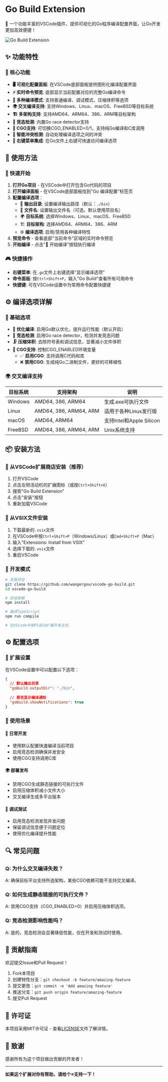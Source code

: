# Go Build Extension

🚀 一个功能丰富的VSCode插件，提供可视化的Go程序编译配置界面，让Go开发更加高效便捷！

![Go Build Extension](https://img.shields.io/badge/Go-Build%20Extension-00ADD8?style=for-the-badge&logo=go)

## ✨ 功能特性

### 🎯 核心功能
- **🖥️ 可视化配置面板**: 在VSCode底部面板提供图形化编译配置界面
- **⚡ 实时命令预览**: 底部显示当前配置对应的完整Go编译命令
- **🔧 多种编译模式**: 支持普通编译、调试模式、压缩体积等选项
- **🌍 交叉编译支持**: 支持Windows、Linux、macOS、FreeBSD等目标系统
- **🏗️ 多架构支持**: 支持AMD64、ARM64、386、ARM等目标架构
- **🏃 竞态检测**: 内置Go race detector支持
- **🔗 CGO支持**: 可切换CGO_ENABLED=0/1，支持纯Go编译和C库调用
- **🧠 智能冲突检测**: 自动处理编译选项之间的冲突
- **📱 右键菜单集成**: 在Go文件上右键可快速访问编译选项

## 📖 使用方法

### 🚀 快速开始

1. **打开Go项目** - 在VSCode中打开包含Go代码的项目
2. **打开编译面板** - 在VSCode底部面板找到"Go 编译配置"标签页
3. **配置编译选项**：
   - 📁 **输出目录**: 设置编译输出路径（默认：`./bin`）
   - 📝 **文件名**: 设置输出文件名（可选，默认使用项目名）
   - 🌍 **目标系统**: 选择Windows、Linux、macOS、FreeBSD
   - 🏗️ **目标架构**: 选择AMD64、ARM64、386、ARM
   - ⚙️ **编译选项**: 启用/禁用各种编译特性
4. **预览命令** - 查看底部"当前命令"区域的实时命令预览
5. **开始编译** - 点击"🔨 开始编译"按钮执行编译

### 🎮 快捷操作

- **右键菜单**: 在`.go`文件上右键选择"显示编译选项"
- **命令面板**: 按`Ctrl+Shift+P`，输入"Go Build"查看所有可用命令
- **快捷键**: 可在VSCode设置中为常用命令配置快捷键

## ⚙️ 编译选项详解

### 🔧 基础选项
- **🚀 优化编译**: 启用Go默认优化，提升运行性能（默认开启）
- **🏃 竞态检测**: 启用Go race detector，检测并发竞态问题
- **🗜️ 压缩体积**: 去除符号表和调试信息，显著减小文件体积
- **🔗 CGO支持**: 控制CGO_ENABLED环境变量
  - ✅ **启用CGO**: 支持调用C代码和库
  - ❌ **禁用CGO**: 生成纯Go二进制文件，更好的可移植性

### 🌍 交叉编译支持

| 目标系统 | 支持架构 | 说明 |
|---------|---------|------|
| Windows | AMD64, 386, ARM64 | 生成.exe可执行文件 |
| Linux | AMD64, 386, ARM64, ARM | 适用于各种Linux发行版 |
| macOS | AMD64, ARM64 | 支持Intel和Apple Silicon |
| FreeBSD | AMD64, 386, ARM64, ARM | Unix系统支持 |

## 📦 安装方法

### 🛒 从VSCode扩展商店安装（推荐）
1. 打开VSCode
2. 点击左侧活动栏的扩展图标（或按`Ctrl+Shift+X`）
3. 搜索"Go Build Extension"
4. 点击"安装"按钮
5. 重新加载VSCode

### 📁 从VSIX文件安装
1. 下载最新的`.vsix`文件
2. 在VSCode中按`Ctrl+Shift+P`（Windows/Linux）或`Cmd+Shift+P`（Mac）
3. 输入"Extensions: Install from VSIX"
4. 选择下载的`.vsix`文件
5. 重启VSCode

### 🔧 开发模式
```bash
# 克隆项目
git clone https://github.com/wangergou/vscode-go-build.git
cd vscode-go-build

# 安装依赖
npm install

# 编译TypeScript
npm run compile

# 在VSCode中按F5启动扩展开发主机
```

## ⚙️ 配置选项

### 🔧 扩展设置

在VSCode设置中可以配置以下选项：

```json
{
  // 默认输出目录
  "goBuild.outputDir": "./bin",
  
  // 是否显示编译通知
  "goBuild.showNotifications": true
}
```

### 🎯 使用场景

#### 🚀 日常开发
- 使用默认配置快速编译当前项目
- 启用竞态检测确保并发安全
- 使用CGO支持调用C库

#### 🌍 部署发布
- 禁用CGO生成静态链接的可执行文件
- 启用压缩体积减小文件大小
- 交叉编译生成多平台版本

#### 🐛 调试测试
- 启用竞态检测发现并发问题
- 保留调试信息便于问题定位
- 使用优化编译提升性能

## 🔍 常见问题

### Q: 为什么交叉编译失败？
A: 确保目标平台支持所选架构，某些CGO依赖可能不支持交叉编译。

### Q: 如何生成静态链接的可执行文件？
A: 禁用CGO支持（CGO_ENABLED=0）并启用压缩体积选项。

### Q: 竞态检测影响性能吗？
A: 是的，竞态检测会显著降低性能，仅在开发和测试时使用。

## 🤝 贡献指南

欢迎提交Issue和Pull Request！

1. Fork本项目
2. 创建特性分支：`git checkout -b feature/amazing-feature`
3. 提交更改：`git commit -m 'Add amazing feature'`
4. 推送分支：`git push origin feature/amazing-feature`
5. 提交Pull Request

## 📄 许可证

本项目采用MIT许可证 - 查看[LICENSE](LICENSE)文件了解详情。

## 🙏 致谢

感谢所有为这个项目做出贡献的开发者！

---

**如果这个扩展对你有帮助，请给个⭐️支持一下！**